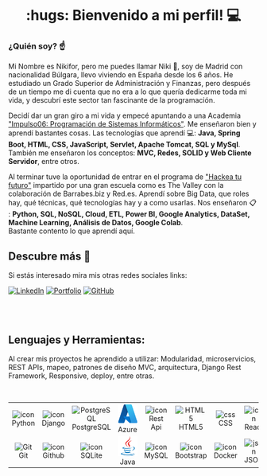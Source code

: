 <div align="center">
    <h1>:hugs: Bienvenido a mi perfil! 💻</h1>
</div>

### ¿Quién soy? ☝️
Mi Nombre es Nikifor, pero me puedes llamar Niki :wave:, soy de Madrid con nacionalidad Búlgara, llevo viviendo en España desde los 6 años. He estudiado un Grado Superior de Administración y Finanzas, pero después de un tiempo me di cuenta que no era a lo que quería dedicarme toda mi vida, y descubrí este sector tan fascinante de la programación.

Decidí dar un gran giro a mi vida y empecé apuntando a una Academia ["Impulso06: Programación de Sistemas Informáticos"](https://impulso06.com/). Me enseñaron bien y aprendí bastantes cosas. Las tecnologías que aprendí 💻: **Java, Spring Boot, HTML, CSS, JavaScript, Servlet, Apache Tomcat, SQL y MySql**. También me enseñaron los conceptos: **MVC, Redes, SOLID y Web Cliente Servidor**, entre otros.

Al terminar tuve la oportunidad de entrar en el programa de ["Hackea tu futuro"](https://www.hackeatufuturo.es/) impartido por una gran escuela como es The Valley con la colaboración de Barrabes.biz y Red.es. Aprendí sobre Big Data, que roles hay, qué técnicas, qué tecnologías hay y a como usarlas. Nos enseñaron 📋
: **Python, SQL, NoSQL, Cloud, ETL, Power BI, Google Analytics, DataSet, Machine Learning, Análisis de Datos, Google Colab**.<br> Bastante contento lo que aprendí aquí.
<br>

## Descubre más 🚀 
Si estás interesado mira mis otras redes sociales links:

[![LinkedIn](https://img.shields.io/badge/LinkedIn-4b73bf?style=for-the-badge&logo=linkedin)](https://www.linkedin.com/in/nikifor-genchev/) [![Portfolio](https://img.shields.io/badge/Portfolio-ffcd00.svg?style=for-the-badge&logo=Qiskit&logoColor=000000)](https://nikidevelop.github.io/PortafolioDev.github.io/)  [![GitHub](https://img.shields.io/badge/GitHub-000000?style=for-the-badge&logo=github)](https://github.com/NikiDevelop/) 

<br><br>
## Lenguajes y Herramientas:
Al crear mis proyectos he aprendido a utilizar: Modularidad, microservicios, REST APIs, mapeo, patrones de diseño
MVC, arquitectura, Django Rest Framework, Responsive, deploy, entre otras.

<br>


<div style="display: flex; align-items: flex-start; align: center">
<table align="center">
  <tr>
    <td align="center" width="96">
        <img src="https://techstack-generator.vercel.app/python-icon.svg" alt="icon" width="40" height="40" />
      <br>Python
    </td>
    <td align="center" width="96">
        <img src="https://techstack-generator.vercel.app/django-icon.svg" alt="icon" width="40" height="40" />
      </a>
      <br>Django
    </td>
    <td align="center" width="96">
        <img src="https://skillicons.dev/icons?i=postgres" width="40" height="40" alt="PostgreSQL" />
      <br>PostgreSQL
    </td>
    <td align="center" width="96">
       <img src="https://github.com/devicons/devicon/blob/master/icons/azure/azure-original.svg" title="azure" alt="azure" width="40" height="40"/>
      <br>Azure
    </td>
    <td align="center" width="96">
        <img src="https://techstack-generator.vercel.app/restapi-icon.svg" alt="icon" width="40" height="40" />        
      <br>Rest Api
    </td>
    <td align="center" width="96">
        <img src="https://skillicons.dev/icons?i=html" width="40" height="40" alt="HTML5" />    
      <br>HTML5
    </td>
    <td align="center" width="96">
     <img src="https://skillicons.dev/icons?i=css" width="40" height="40" alt="css" />
      <br>CSS
    </td>
    <td align="center" width="96">
         <img src="https://techstack-generator.vercel.app/react-icon.svg" alt="icon" width="40" height="40" />
      <br>React
    </td>
    <td align="center" width="96">
        <img src="https://techstack-generator.vercel.app/js-icon.svg" alt="icon" width="40" height="40" />
      <br>JavaScript
    </td>
  </tr>
  <tr>
  <td align="center" width="96">
       <img src="https://user-images.githubusercontent.com/25181517/192108372-f71d70ac-7ae6-4c0d-8395-51d8870c2ef0.png" width="40" height="40" alt="Git" />
      <br>Git
    <td align="center" width="96">
        <img src="https://techstack-generator.vercel.app/github-icon.svg" alt="icon" width="40" height="40" />
      <br>Github
    </td>
    <td align="center" width="96">
        <img src="https://www.vectorlogo.zone/logos/sqlite/sqlite-icon.svg" alt="icon" width="40" height="40" />
      <br>SQLite
    </td>
    <td align="center"  width="96">
        <img src="https://raw.githubusercontent.com/devicons/devicon/master/icons/java/java-original.svg" width="40" height="40" alt="https://www.java.com" />
      <br>Java
    </td>
    <td align="center"  width="96">
        <img src="https://techstack-generator.vercel.app/mysql-icon.svg" alt="icon" width="40" height="40" />
      <br>MySQL
    </td>
    <td align="center" width="96">
         <img src="https://skillicons.dev/icons?i=bootstrap" alt="icon" width="40" height="40" />
      <br>Bootstrap
    </td>
    <td align="center"  width="96">
         <img src="https://techstack-generator.vercel.app/docker-icon.svg" alt="icon" width="40" height="40" />
      <br>Docker
    </td>
    <td align="center" width="96">
        <img src="https://www.vectorlogo.zone/logos/json/json-icon.svg" width="40" height="40" alt="json" />
      <br>JSON
    </td>
    <td align="center" width="96">
        <img src="https://skillicons.dev/icons?i=vscode"width="40" height="40" alt="VsCode" />
      <br>VsCode
    </td>
  </tr>
 <tr>
     
 </tr>
</table>
<br><br>


    


    

